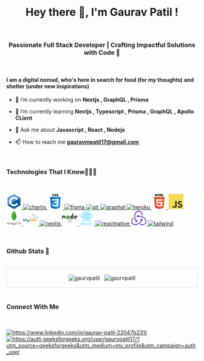 
<br/>
<h1 align="center">Hey there 👋, I'm Gaurav Patil !</h1>
<br/>



<h3 align="center">Passionate Full Stack Developer | Crafting Impactful Solutions with Code 🚀</h3>
<br/>

  <h4>I am a digital nomad, who's here in search for food (for my thoughts) and shelter (under new inspirations)</h4>

- 🔭 I’m currently working on **Nextjs , GraphQL , Prisma**

- 🌱 I’m currently learning **Nextjs , Typescript , Prisma , GraphQL , Apollo CLient**

- 💬 Ask me about **Javascript , React , Nodejs**

- 📫 How to reach me **gauravmpatil17@gmail.com**

<br/>
<h3 align="left">Technologies That I Know👨🏻‍💻 </h3>
<br/>

<p align="left"> <a href="https://www.cprogramming.com/" target="_blank" rel="noreferrer"> <img src="https://raw.githubusercontent.com/devicons/devicon/master/icons/c/c-original.svg" alt="c" width="40" height="40"/> </a> <a href="https://www.chartjs.org" target="_blank" rel="noreferrer"> <img src="https://www.chartjs.org/media/logo-title.svg" alt="chartjs" width="40" height="40"/> </a> <a href="https://www.w3schools.com/css/" target="_blank" rel="noreferrer"> <img src="https://raw.githubusercontent.com/devicons/devicon/master/icons/css3/css3-original-wordmark.svg" alt="css3" width="40" height="40"/> </a> <a href="https://www.figma.com/" target="_blank" rel="noreferrer"> <img src="https://www.vectorlogo.zone/logos/figma/figma-icon.svg" alt="figma" width="40" height="40"/> </a> <a href="https://git-scm.com/" target="_blank" rel="noreferrer"> <img src="https://www.vectorlogo.zone/logos/git-scm/git-scm-icon.svg" alt="git" width="40" height="40"/> </a> <a href="https://graphql.org" target="_blank" rel="noreferrer"> <img src="https://www.vectorlogo.zone/logos/graphql/graphql-icon.svg" alt="graphql" width="40" height="40"/> </a> <a href="https://heroku.com" target="_blank" rel="noreferrer"> <img src="https://www.vectorlogo.zone/logos/heroku/heroku-icon.svg" alt="heroku" width="40" height="40"/> </a> <a href="https://www.w3.org/html/" target="_blank" rel="noreferrer"> <img src="https://raw.githubusercontent.com/devicons/devicon/master/icons/html5/html5-original-wordmark.svg" alt="html5" width="40" height="40"/> </a> <a href="https://developer.mozilla.org/en-US/docs/Web/JavaScript" target="_blank" rel="noreferrer"> <img src="https://raw.githubusercontent.com/devicons/devicon/master/icons/javascript/javascript-original.svg" alt="javascript" width="40" height="40"/> </a> <a href="https://www.mongodb.com/" target="_blank" rel="noreferrer"> <img src="https://raw.githubusercontent.com/devicons/devicon/master/icons/mongodb/mongodb-original-wordmark.svg" alt="mongodb" width="40" height="40"/> </a> <a href="https://www.mysql.com/" target="_blank" rel="noreferrer"> <img src="https://raw.githubusercontent.com/devicons/devicon/master/icons/mysql/mysql-original-wordmark.svg" alt="mysql" width="40" height="40"/> </a> <a href="https://nextjs.org/" target="_blank" rel="noreferrer"> <img src="https://cdn.worldvectorlogo.com/logos/nextjs-2.svg" alt="nextjs" width="40" height="40"/> </a> <a href="https://nodejs.org" target="_blank" rel="noreferrer"> <img src="https://raw.githubusercontent.com/devicons/devicon/master/icons/nodejs/nodejs-original-wordmark.svg" alt="nodejs" width="40" height="40"/> </a> <a href="https://reactjs.org/" target="_blank" rel="noreferrer"> <img src="https://raw.githubusercontent.com/devicons/devicon/master/icons/react/react-original-wordmark.svg" alt="react" width="40" height="40"/> </a> <a href="https://reactnative.dev/" target="_blank" rel="noreferrer"> <img src="https://reactnative.dev/img/header_logo.svg" alt="reactnative" width="40" height="40"/> </a> <a href="https://redux.js.org" target="_blank" rel="noreferrer"> <img src="https://raw.githubusercontent.com/devicons/devicon/master/icons/redux/redux-original.svg" alt="redux" width="40" height="40"/> </a> <a href="https://tailwindcss.com/" target="_blank" rel="noreferrer"> <img src="https://www.vectorlogo.zone/logos/tailwindcss/tailwindcss-icon.svg" alt="tailwind" width="40" height="40"/> </a> </p>


<br/>
<h3 align="left">Github Stats 🚀 </h3>
<br/>

<div style="display: flex; align-items:center; justify-content:center; border: 1px solid #ddd; padding: 10px; width=450px;">
  <p style="border: 1px solid white; margin: 5px; width=200px;"><img align="center" src="https://github-readme-stats.vercel.app/api?username=gaurvpatil&show_icons=true&locale=en" alt="gaurvpatil" /></p>
  <p style="border: 1px solid white; margin: 5px; width=200px;"><img align="center" src="https://github-readme-streak-stats.herokuapp.com/?user=gaurvpatil&" alt="gaurvpatil" /></p>
</div>




<br/>
<h3 align="left">Connect With Me</h3>
<br/>

<p align="left">
<a href="https://linkedin.com/in/https://www.linkedin.com/in/gaurav-patil-22047b231/" target="blank"><img align="center" src="https://raw.githubusercontent.com/rahuldkjain/github-profile-readme-generator/master/src/images/icons/Social/linked-in-alt.svg" alt="https://www.linkedin.com/in/gaurav-patil-22047b231/" height="30" width="40" /></a>&nbsp;
  <a href="https://auth.geeksforgeeks.org/user/https://auth.geeksforgeeks.org/user/gaurvpatil17/?utm_source=geeksforgeeks&utm_medium=my_profile&utm_campaign=auth_user" target="blank"><img align="center" src="https://raw.githubusercontent.com/rahuldkjain/github-profile-readme-generator/master/src/images/icons/Social/geeks-for-geeks.svg" alt="https://auth.geeksforgeeks.org/user/gaurvpatil17/?utm_source=geeksforgeeks&utm_medium=my_profile&utm_campaign=auth_user" height="30" width="40" /></a>
</p>
